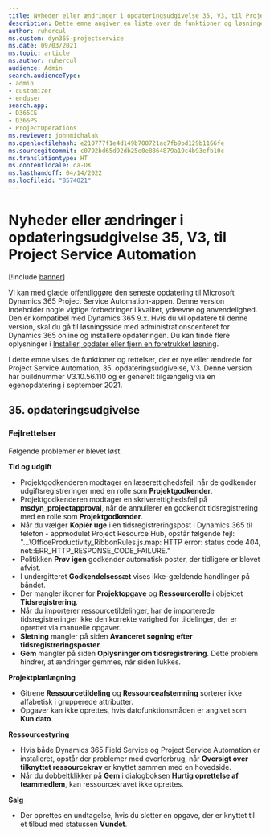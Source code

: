 ```yaml
---
title: Nyheder eller ændringer i opdateringsudgivelse 35, V3, til Project Service Automation
description: Dette emne angiver en liste over de funktioner og løsninger, der er tilgængelige i Microsoft Dynamics 365 Project Service Automation opdateringsversion 35, V3.
author: ruhercul
ms.custom: dyn365-projectservice
ms.date: 09/03/2021
ms.topic: article
ms.author: ruhercul
audience: Admin
search.audienceType:
- admin
- customizer
- enduser
search.app:
- D365CE
- D365PS
- ProjectOperations
ms.reviewer: johnmichalak
ms.openlocfilehash: e210777f1e4d149b700721ac7fb9bd129b1166fe
ms.sourcegitcommit: c0792bd65d92db25e0e8864879a19c4b93efb10c
ms.translationtype: HT
ms.contentlocale: da-DK
ms.lasthandoff: 04/14/2022
ms.locfileid: "8574021"
---
```

# <a name="whats-new-or-changed-in-project-service-automation-update-release-35-v3"></a>Nyheder eller ændringer i opdateringsudgivelse 35, V3, til Project Service Automation

[!include [banner](../includes/psa-now-project-operations.md)]

Vi kan med glæde offentliggøre den seneste opdatering til Microsoft Dynamics 365 Project Service Automation-appen. Denne version indeholder nogle vigtige forbedringer i kvalitet, ydeevne og anvendelighed. Den er kompatibel med Dynamics 365 9.x. Hvis du vil opdatere til denne version, skal du gå til løsningsside med administrationscenteret for Dynamics 365 online og installere opdateringen. Du kan finde flere oplysninger i [Installer, opdater eller fjern en foretrukket løsning](/power-platform/admin/install-remove-preferred-solution).

I dette emne vises de funktioner og rettelser, der er nye eller ændrede for Project Service Automation, 35. opdateringsudgivelse, V3. Denne version har buildnummer V3.10.56.110 og er generelt tilgængelig via en egenopdatering i september 2021.

## <a name="update-release-35"></a>35. opdateringsudgivelse

### <a name="bug-fixes"></a>Fejlrettelser

Følgende problemer er blevet løst.

**Tid og udgift**

- Projektgodkenderen modtager en læserettighedsfejl, når de godkender udgiftsregistreringer med en rolle som **Projektgodkender**.
- Projektgodkenderen modtager en skriverettighedsfejl på **msdyn_projectapproval**, når de annullerer en godkendt tidsregistrering med en rolle som **Projektgodkender**.
- Når du vælger **Kopiér uge** i en tidsregistreringspost i Dynamics 365 til telefon - appmodulet Project Resource Hub, opstår følgende fejl: "...\OfficeProductivity_RibbonRules.js.map: HTTP error: status code 404, net::ERR_HTTP_RESPONSE_CODE_FAILURE."
- Politikken **Prøv igen** godkender automatisk poster, der tidligere er blevet afvist.
- I undergitteret **Godkendelsessæt** vises ikke-gældende handlinger på båndet.
- Der mangler ikoner for **Projektopgave** og **Ressourcerolle** i objektet **Tidsregistrering**.
- Når du importerer ressourcetildelinger, har de importerede tidsregistreringer ikke den korrekte varighed for tildelinger, der er oprettet via manuelle opgaver.
- **Sletning** mangler på siden **Avanceret søgning efter tidsregistreringsposter**.
- **Gem** mangler på siden **Oplysninger om tidsregistrering**. Dette problem hindrer, at ændringer gemmes, når siden lukkes.

**Projektplanlægning**

- Gitrene **Ressourcetildeling** og **Ressourceafstemning** sorterer ikke alfabetisk i grupperede attributter.
- Opgaver kan ikke oprettes, hvis datofunktionsmåden er angivet som **Kun dato**.

**Ressourcestyring**

- Hvis både Dynamics 365 Field Service og Project Service Automation er installeret, opstår der problemer med overforbrug, når **Oversigt over tilknyttet ressourcekrav** er knyttet sammen med en hovedside.
- Når du dobbeltklikker på **Gem** i dialogboksen **Hurtig oprettelse af teammedlem**, kan ressourcekravet ikke oprettes.

**Salg**

- Der oprettes en undtagelse, hvis du sletter en opgave, der er knyttet til et tilbud med statussen **Vundet**.
